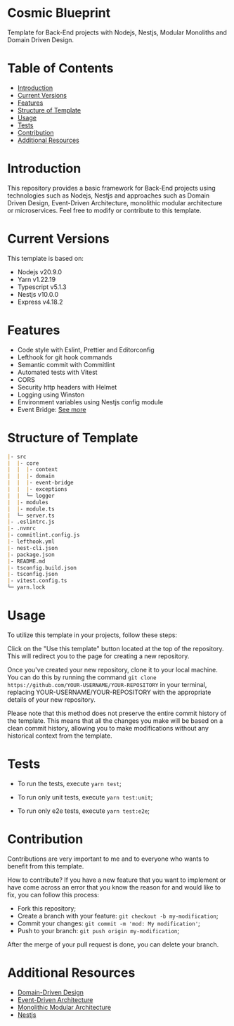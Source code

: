 <h1>Cosmic Blueprint</h1>

<p>Template for Back-End projects with Nodejs, Nestjs, Modular Monoliths and Domain Driven Design.</p>

# Table of Contents
- [Introduction](#introduction)
- [Current Versions](#current-versions)
- [Features](#features)
- [Structure of Template](#structure-of-template)
- [Usage](#usage)
- [Tests](#tests)
- [Contribution](#contribution)
- [Additional Resources](#additional-resources)

# Introduction
This repository provides a basic framework for Back-End projects using technologies such as Nodejs, Nestjs and approaches such as Domain Driven Design, Event-Driven Architecture, monolithic modular architecture or microservices. Feel free to modify or contribute to this template.

# Current Versions
This template is based on:
- Nodejs v20.9.0
- Yarn v1.22.19
- Typescript v5.1.3
- Nestjs v10.0.0
- Express v4.18.2

# Features
- Code style with Eslint, Prettier and Editorconfig
- Lefthook for git hook commands
- Semantic commit with Commitlint
- Automated tests with Vitest
- CORS
- Security http headers with Helmet
- Logging using Winston
- Environment variables using Nestjs config module
- Event Bridge: [See more](./docs/EVENT_BRIDGE.md)

# Structure of Template
```md
|- src
|  |- core
|  |  |- context
|  |  |- domain
|  |  |- event-bridge
|  |  |- exceptions
|  |  └─ logger
|  |- modules
|  |- module.ts
|  └─ server.ts
|- .eslintrc.js
|- .nvmrc
|- commitlint.config.js
|- lefthook.yml
|- nest-cli.json
|- package.json
|- README.md
|- tsconfig.build.json
|- tsconfig.json
|- vitest.config.ts
└─ yarn.lock
```

# Usage
To utilize this template in your projects, follow these steps:

Click on the "Use this template" button located at the top of the repository. This will redirect you to the page for creating a new repository.

Once you've created your new repository, clone it to your local machine. You can do this by running the command `git clone https://github.com/YOUR-USERNAME/YOUR-REPOSITORY` in your terminal, replacing YOUR-USERNAME/YOUR-REPOSITORY with the appropriate details of your new repository.

Please note that this method does not preserve the entire commit history of the template. This means that all the changes you make will be based on a clean commit history, allowing you to make modifications without any historical context from the template.

# Tests
- To run the tests, execute `yarn test`;

- To run only unit tests, execute `yarn test:unit`;

- To run only e2e tests, execute `yarn test:e2e`;

# Contribution

Contributions are very important to me and to everyone who wants to benefit from this template.

How to contribute?
If you have a new feature that you want to implement or have come across an error that you know the reason for and would like to fix, you can follow this process:

- Fork this repository;
- Create a branch with your feature: `git checkout -b my-modification`;
- Commit your changes: `git commit -m 'mod: My modification'`;
- Push to your branch: `git push origin my-modification`;

After the merge of your pull request is done, you can delete your branch.

# Additional Resources
- [Domain-Driven Design](https://awesome-architecture.com/domain-driven-design/domain-driven-design)
- [Event-Driven Architecture](https://awesome-architecture.com/event-driven-architecture)
- [Monolithic Modular Architecture](https://awesome-architecture.com/modular-monolith)
- [Nestjs](https://nestjs.com)
